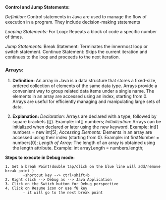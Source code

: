 **Control and Jump Statements:**

*Definition:* 
   Control statements in Java are used to manage the flow of execution in a program. They include decision-making statements

*Looping Statements:*
    For Loop: Repeats a block of code a specific number of times.

*Jump Statements:*
    Break Statement: Terminates the innermost loop or switch statement. Continue Statement: Skips the current iteration and continues to the loop and proceeds to the next iteration.



### Arrays:
1. **Definition:**
   An array in Java is a data structure that stores a fixed-size, ordered collection of elements of the same data type. Arrays provide a convenient way to group related data items under a single name. The elements in an array are accessed using an index, starting from 0. Arrays are useful for efficiently managing and manipulating large sets of data.

2. **Explanation:**
  *Declaration:*
    Arrays are declared with a type, followed by square brackets ([]).
    Example: int[] numbers;
  *Initialization:*
    Arrays can be initialized when declared or later using the new keyword.
    Example: int[] numbers = new int[5];
  *Accessing Elements:*
   Elements in an array are accessed using their index (starting from 0).
   Example: int firstNumber = numbers[0];
  *Length of Array:*
   The length of an array is obtained using the length attribute.
   Example: int arrayLength = numbers.length;



**Steps to execute in Debug mode:**

    1. Set a break Point(double tap/click on the blue line will add/remove break point )
            -shortcut key --> ctrl+shift+b
    2. Right click --> Debug as --> Java Application
    3. Click on the Swtich button for Debug perspective
    4. Click on Resume icon or use f8 key
            - it will go to the next break point






